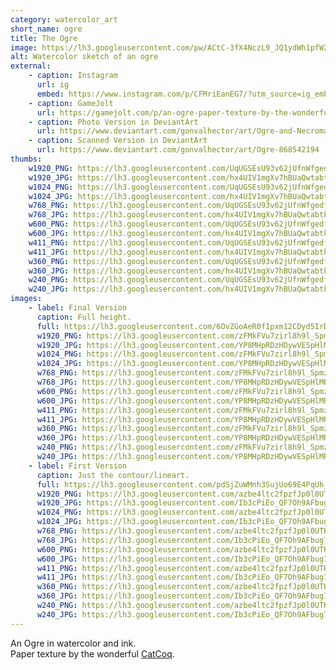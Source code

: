 ```yaml
---
category: watercolor_art
short_name: ogre
title: The Ogre
image: https://lh3.googleusercontent.com/pw/ACtC-3fX4NczL9_JQ1ydWh1pfWZi9DgQnouqGWLLCyWLbvSxC-0TsqnpcDf9wxI0wYjsCmWrw6SsLTpxPSp9iLBTtXV6U5wu_WYrvJatmEd3zdP5bfnKVHxuvMX-nvn-R9zL7rHL3e_06rXpSV7uh9G14GHa=w1200-h630-no?authuser=0
alt: Watercolor sketch of an ogre
external:
    - caption: Instagram
      url: ig
      embed: https://www.instagram.com/p/CFMriEanEG7/?utm_source=ig_embed&amp;utm_campaign=loading
    - caption: GameJolt
      url: https://gamejolt.com/p/an-ogre-paper-texture-by-the-wonderful-catcoq-ydyih9zm
    - caption: Photo Version in DeviantArt
      url: https://www.deviantart.com/gonvalhector/art/Ogre-and-Necromancer-868648254
    - caption: Scanned Version in DeviantArt
      url: https://www.deviantart.com/gonvalhector/art/Ogre-868542194
thumbs:
    w1920_PNG: https://lh3.googleusercontent.com/UqUGSEsU93v62jUfnWfgedfh7Q2Ig4sd-pVPYkWEkuQp4oX7YoFZQXOFdmvGc9pYMuJlDrhwzDMyjrDONYbEK1oXPpPHjD5d0Hfi0vkNkdXBXmshGVaRbulr8KrPfYTzg_vBBzAUaw=w355
    w1920_JPG: https://lh3.googleusercontent.com/hx4UIV1mgXv7hBUaQwtabtk6PvBQ0iVzb3nkYVbydG2Z-z9ueKeOFgBIhTG1HfqVNVJT-VLL55VYtItULTbzAl0ztInr3eKpFSk7y_gCIVf6LbpthoBqIwGSCc8eYgBZG19GeYZtsQ=w355
    w1024_PNG: https://lh3.googleusercontent.com/UqUGSEsU93v62jUfnWfgedfh7Q2Ig4sd-pVPYkWEkuQp4oX7YoFZQXOFdmvGc9pYMuJlDrhwzDMyjrDONYbEK1oXPpPHjD5d0Hfi0vkNkdXBXmshGVaRbulr8KrPfYTzg_vBBzAUaw=w284
    w1024_JPG: https://lh3.googleusercontent.com/hx4UIV1mgXv7hBUaQwtabtk6PvBQ0iVzb3nkYVbydG2Z-z9ueKeOFgBIhTG1HfqVNVJT-VLL55VYtItULTbzAl0ztInr3eKpFSk7y_gCIVf6LbpthoBqIwGSCc8eYgBZG19GeYZtsQ=w284
    w768_PNG: https://lh3.googleusercontent.com/UqUGSEsU93v62jUfnWfgedfh7Q2Ig4sd-pVPYkWEkuQp4oX7YoFZQXOFdmvGc9pYMuJlDrhwzDMyjrDONYbEK1oXPpPHjD5d0Hfi0vkNkdXBXmshGVaRbulr8KrPfYTzg_vBBzAUaw=w213
    w768_JPG: https://lh3.googleusercontent.com/hx4UIV1mgXv7hBUaQwtabtk6PvBQ0iVzb3nkYVbydG2Z-z9ueKeOFgBIhTG1HfqVNVJT-VLL55VYtItULTbzAl0ztInr3eKpFSk7y_gCIVf6LbpthoBqIwGSCc8eYgBZG19GeYZtsQ=w213
    w600_PNG: https://lh3.googleusercontent.com/UqUGSEsU93v62jUfnWfgedfh7Q2Ig4sd-pVPYkWEkuQp4oX7YoFZQXOFdmvGc9pYMuJlDrhwzDMyjrDONYbEK1oXPpPHjD5d0Hfi0vkNkdXBXmshGVaRbulr8KrPfYTzg_vBBzAUaw=w166
    w600_JPG: https://lh3.googleusercontent.com/hx4UIV1mgXv7hBUaQwtabtk6PvBQ0iVzb3nkYVbydG2Z-z9ueKeOFgBIhTG1HfqVNVJT-VLL55VYtItULTbzAl0ztInr3eKpFSk7y_gCIVf6LbpthoBqIwGSCc8eYgBZG19GeYZtsQ=w166
    w411_PNG: https://lh3.googleusercontent.com/UqUGSEsU93v62jUfnWfgedfh7Q2Ig4sd-pVPYkWEkuQp4oX7YoFZQXOFdmvGc9pYMuJlDrhwzDMyjrDONYbEK1oXPpPHjD5d0Hfi0vkNkdXBXmshGVaRbulr8KrPfYTzg_vBBzAUaw=w114
    w411_JPG: https://lh3.googleusercontent.com/hx4UIV1mgXv7hBUaQwtabtk6PvBQ0iVzb3nkYVbydG2Z-z9ueKeOFgBIhTG1HfqVNVJT-VLL55VYtItULTbzAl0ztInr3eKpFSk7y_gCIVf6LbpthoBqIwGSCc8eYgBZG19GeYZtsQ=w114
    w360_PNG: https://lh3.googleusercontent.com/UqUGSEsU93v62jUfnWfgedfh7Q2Ig4sd-pVPYkWEkuQp4oX7YoFZQXOFdmvGc9pYMuJlDrhwzDMyjrDONYbEK1oXPpPHjD5d0Hfi0vkNkdXBXmshGVaRbulr8KrPfYTzg_vBBzAUaw=w100
    w360_JPG: https://lh3.googleusercontent.com/hx4UIV1mgXv7hBUaQwtabtk6PvBQ0iVzb3nkYVbydG2Z-z9ueKeOFgBIhTG1HfqVNVJT-VLL55VYtItULTbzAl0ztInr3eKpFSk7y_gCIVf6LbpthoBqIwGSCc8eYgBZG19GeYZtsQ=w100
    w240_PNG: https://lh3.googleusercontent.com/UqUGSEsU93v62jUfnWfgedfh7Q2Ig4sd-pVPYkWEkuQp4oX7YoFZQXOFdmvGc9pYMuJlDrhwzDMyjrDONYbEK1oXPpPHjD5d0Hfi0vkNkdXBXmshGVaRbulr8KrPfYTzg_vBBzAUaw=w66
    w240_JPG: https://lh3.googleusercontent.com/hx4UIV1mgXv7hBUaQwtabtk6PvBQ0iVzb3nkYVbydG2Z-z9ueKeOFgBIhTG1HfqVNVJT-VLL55VYtItULTbzAl0ztInr3eKpFSk7y_gCIVf6LbpthoBqIwGSCc8eYgBZG19GeYZtsQ=w66
images:
    - label: Final Version
      caption: Full height.
      full: https://lh3.googleusercontent.com/6OvZGoAeR0fIpxm12CDyd5IrDVVdXaurNLN6geIkStypA1RELscDrUKvNWA5DxTFGYU8UGg9Ecx2oABuw5WvWU4NKNL37tW52mHlUcEZRONoZf2QznLoG7GRgmOOcAdzq1hESEizBg=w1080-h1080
      w1920_PNG: https://lh3.googleusercontent.com/zFMkFVu7zirl8h9l_SpmzavkgWGeIq8RW2pkZ0upVr2cc7qhJIe9lc0JevkQuOBNGzyYtCbJ9DGreuP4H7OlRvc1yNH1PLtSVWvDi5VfShWQi_I6m-AQ8G-fBq5zwjK1T2agDBS9nw=w850
      w1920_JPG: https://lh3.googleusercontent.com/YP8MHpRDzHDywVESpHlMRRIj6zzmmwRpYOmcKsaMsHjpxeHykdZejFc-dy4JDoYt72o2LRQteni24msb78IYQdyU2ClTNOs1hE9DLNBUH7LLZCqdMU0IM8Pn-6g2_TV_3Zkv6-qnxw=w850
      w1024_PNG: https://lh3.googleusercontent.com/zFMkFVu7zirl8h9l_SpmzavkgWGeIq8RW2pkZ0upVr2cc7qhJIe9lc0JevkQuOBNGzyYtCbJ9DGreuP4H7OlRvc1yNH1PLtSVWvDi5VfShWQi_I6m-AQ8G-fBq5zwjK1T2agDBS9nw=w711
      w1024_JPG: https://lh3.googleusercontent.com/YP8MHpRDzHDywVESpHlMRRIj6zzmmwRpYOmcKsaMsHjpxeHykdZejFc-dy4JDoYt72o2LRQteni24msb78IYQdyU2ClTNOs1hE9DLNBUH7LLZCqdMU0IM8Pn-6g2_TV_3Zkv6-qnxw=w711
      w768_PNG: https://lh3.googleusercontent.com/zFMkFVu7zirl8h9l_SpmzavkgWGeIq8RW2pkZ0upVr2cc7qhJIe9lc0JevkQuOBNGzyYtCbJ9DGreuP4H7OlRvc1yNH1PLtSVWvDi5VfShWQi_I6m-AQ8G-fBq5zwjK1T2agDBS9nw=w533
      w768_JPG: https://lh3.googleusercontent.com/YP8MHpRDzHDywVESpHlMRRIj6zzmmwRpYOmcKsaMsHjpxeHykdZejFc-dy4JDoYt72o2LRQteni24msb78IYQdyU2ClTNOs1hE9DLNBUH7LLZCqdMU0IM8Pn-6g2_TV_3Zkv6-qnxw=w533
      w600_PNG: https://lh3.googleusercontent.com/zFMkFVu7zirl8h9l_SpmzavkgWGeIq8RW2pkZ0upVr2cc7qhJIe9lc0JevkQuOBNGzyYtCbJ9DGreuP4H7OlRvc1yNH1PLtSVWvDi5VfShWQi_I6m-AQ8G-fBq5zwjK1T2agDBS9nw=w416
      w600_JPG: https://lh3.googleusercontent.com/YP8MHpRDzHDywVESpHlMRRIj6zzmmwRpYOmcKsaMsHjpxeHykdZejFc-dy4JDoYt72o2LRQteni24msb78IYQdyU2ClTNOs1hE9DLNBUH7LLZCqdMU0IM8Pn-6g2_TV_3Zkv6-qnxw=w416
      w411_PNG: https://lh3.googleusercontent.com/zFMkFVu7zirl8h9l_SpmzavkgWGeIq8RW2pkZ0upVr2cc7qhJIe9lc0JevkQuOBNGzyYtCbJ9DGreuP4H7OlRvc1yNH1PLtSVWvDi5VfShWQi_I6m-AQ8G-fBq5zwjK1T2agDBS9nw=w285
      w411_JPG: https://lh3.googleusercontent.com/YP8MHpRDzHDywVESpHlMRRIj6zzmmwRpYOmcKsaMsHjpxeHykdZejFc-dy4JDoYt72o2LRQteni24msb78IYQdyU2ClTNOs1hE9DLNBUH7LLZCqdMU0IM8Pn-6g2_TV_3Zkv6-qnxw=w285
      w360_PNG: https://lh3.googleusercontent.com/zFMkFVu7zirl8h9l_SpmzavkgWGeIq8RW2pkZ0upVr2cc7qhJIe9lc0JevkQuOBNGzyYtCbJ9DGreuP4H7OlRvc1yNH1PLtSVWvDi5VfShWQi_I6m-AQ8G-fBq5zwjK1T2agDBS9nw=w250
      w360_JPG: https://lh3.googleusercontent.com/YP8MHpRDzHDywVESpHlMRRIj6zzmmwRpYOmcKsaMsHjpxeHykdZejFc-dy4JDoYt72o2LRQteni24msb78IYQdyU2ClTNOs1hE9DLNBUH7LLZCqdMU0IM8Pn-6g2_TV_3Zkv6-qnxw=w250
      w240_PNG: https://lh3.googleusercontent.com/zFMkFVu7zirl8h9l_SpmzavkgWGeIq8RW2pkZ0upVr2cc7qhJIe9lc0JevkQuOBNGzyYtCbJ9DGreuP4H7OlRvc1yNH1PLtSVWvDi5VfShWQi_I6m-AQ8G-fBq5zwjK1T2agDBS9nw=w166
      w240_JPG: https://lh3.googleusercontent.com/YP8MHpRDzHDywVESpHlMRRIj6zzmmwRpYOmcKsaMsHjpxeHykdZejFc-dy4JDoYt72o2LRQteni24msb78IYQdyU2ClTNOs1hE9DLNBUH7LLZCqdMU0IM8Pn-6g2_TV_3Zkv6-qnxw=w166
    - label: First Version
      caption: Just the contour/lineart.
      full: https://lh3.googleusercontent.com/pdSjZuWMnh3SujUo69E4PqUh_XtAd3ZF0-BQq9EzeFIacFRPiwML4Rt-xD2eHpYFX5hiNHTupm7w7Mq-ZwSkZ22Lfymq_mjzJwe9ztqG8b1rNvI9mqw3TYx8ug1tT_3xDqQ7mxPHUg=w1080-h1080
      w1920_PNG: https://lh3.googleusercontent.com/azbe4ltc2fpzfJp0l0UTKLAkBm4NWVm7mvDWQylQeu031u-83UunQozmXzbaFN63tq8SMlgQDtd7q4glq5khp7--WQWNrpSxy6c4rZKt4Y7PWX_lcHmWH9x4grb7IGL94Jlu4GPWFQ=w850
      w1920_JPG: https://lh3.googleusercontent.com/Ib3cPiEo_QF7Oh9AFbug7sK0rb1QDX9sHlx4pU0hVk5L9x2R0OWVPCSeVxMncDio-5oPq8W6QOiX1R12wcZDN6O2v9TPHNvJ-0F3rpOvmXoX1-4HLq2kjKEYvxKoMj1tEAe-UzB1Mw=w850
      w1024_PNG: https://lh3.googleusercontent.com/azbe4ltc2fpzfJp0l0UTKLAkBm4NWVm7mvDWQylQeu031u-83UunQozmXzbaFN63tq8SMlgQDtd7q4glq5khp7--WQWNrpSxy6c4rZKt4Y7PWX_lcHmWH9x4grb7IGL94Jlu4GPWFQ=w711
      w1024_JPG: https://lh3.googleusercontent.com/Ib3cPiEo_QF7Oh9AFbug7sK0rb1QDX9sHlx4pU0hVk5L9x2R0OWVPCSeVxMncDio-5oPq8W6QOiX1R12wcZDN6O2v9TPHNvJ-0F3rpOvmXoX1-4HLq2kjKEYvxKoMj1tEAe-UzB1Mw=w711
      w768_PNG: https://lh3.googleusercontent.com/azbe4ltc2fpzfJp0l0UTKLAkBm4NWVm7mvDWQylQeu031u-83UunQozmXzbaFN63tq8SMlgQDtd7q4glq5khp7--WQWNrpSxy6c4rZKt4Y7PWX_lcHmWH9x4grb7IGL94Jlu4GPWFQ=w533
      w768_JPG: https://lh3.googleusercontent.com/Ib3cPiEo_QF7Oh9AFbug7sK0rb1QDX9sHlx4pU0hVk5L9x2R0OWVPCSeVxMncDio-5oPq8W6QOiX1R12wcZDN6O2v9TPHNvJ-0F3rpOvmXoX1-4HLq2kjKEYvxKoMj1tEAe-UzB1Mw=w533
      w600_PNG: https://lh3.googleusercontent.com/azbe4ltc2fpzfJp0l0UTKLAkBm4NWVm7mvDWQylQeu031u-83UunQozmXzbaFN63tq8SMlgQDtd7q4glq5khp7--WQWNrpSxy6c4rZKt4Y7PWX_lcHmWH9x4grb7IGL94Jlu4GPWFQ=w416
      w600_JPG: https://lh3.googleusercontent.com/Ib3cPiEo_QF7Oh9AFbug7sK0rb1QDX9sHlx4pU0hVk5L9x2R0OWVPCSeVxMncDio-5oPq8W6QOiX1R12wcZDN6O2v9TPHNvJ-0F3rpOvmXoX1-4HLq2kjKEYvxKoMj1tEAe-UzB1Mw=w416
      w411_PNG: https://lh3.googleusercontent.com/azbe4ltc2fpzfJp0l0UTKLAkBm4NWVm7mvDWQylQeu031u-83UunQozmXzbaFN63tq8SMlgQDtd7q4glq5khp7--WQWNrpSxy6c4rZKt4Y7PWX_lcHmWH9x4grb7IGL94Jlu4GPWFQ=w285
      w411_JPG: https://lh3.googleusercontent.com/Ib3cPiEo_QF7Oh9AFbug7sK0rb1QDX9sHlx4pU0hVk5L9x2R0OWVPCSeVxMncDio-5oPq8W6QOiX1R12wcZDN6O2v9TPHNvJ-0F3rpOvmXoX1-4HLq2kjKEYvxKoMj1tEAe-UzB1Mw=w285
      w360_PNG: https://lh3.googleusercontent.com/azbe4ltc2fpzfJp0l0UTKLAkBm4NWVm7mvDWQylQeu031u-83UunQozmXzbaFN63tq8SMlgQDtd7q4glq5khp7--WQWNrpSxy6c4rZKt4Y7PWX_lcHmWH9x4grb7IGL94Jlu4GPWFQ=w250
      w360_JPG: https://lh3.googleusercontent.com/Ib3cPiEo_QF7Oh9AFbug7sK0rb1QDX9sHlx4pU0hVk5L9x2R0OWVPCSeVxMncDio-5oPq8W6QOiX1R12wcZDN6O2v9TPHNvJ-0F3rpOvmXoX1-4HLq2kjKEYvxKoMj1tEAe-UzB1Mw=w250
      w240_PNG: https://lh3.googleusercontent.com/azbe4ltc2fpzfJp0l0UTKLAkBm4NWVm7mvDWQylQeu031u-83UunQozmXzbaFN63tq8SMlgQDtd7q4glq5khp7--WQWNrpSxy6c4rZKt4Y7PWX_lcHmWH9x4grb7IGL94Jlu4GPWFQ=w166
      w240_JPG: https://lh3.googleusercontent.com/Ib3cPiEo_QF7Oh9AFbug7sK0rb1QDX9sHlx4pU0hVk5L9x2R0OWVPCSeVxMncDio-5oPq8W6QOiX1R12wcZDN6O2v9TPHNvJ-0F3rpOvmXoX1-4HLq2kjKEYvxKoMj1tEAe-UzB1Mw=w166
---
```


An Ogre in watercolor and ink.  
Paper texture by the wonderful [CatCoq](https://www.instagram.com/catcoq/).
